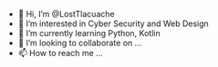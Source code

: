 - 👋 Hi, I’m @LostTlacuache
- 👀 I’m interested in Cyber Security and Web Design
- 🌱 I’m currently learning Python, Kotlin
- 💞️ I’m looking to collaborate on ...
- 📫 How to reach me ...

<!---
LostTlacuache/LostTlacuache is a ✨ special ✨ repository because its `README.md` (this file) appears on your GitHub profile.
You can click the Preview link to take a look at your changes.
--->
